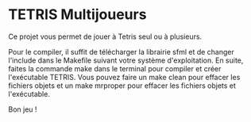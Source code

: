 # TETRIS Multijoueurs

Ce projet vous permet de jouer à Tetris seul ou à plusieurs.

Pour le compiler, il suffit de télécharger la librairie sfml et de changer l'include dans le Makefile suivant votre système d'exploitation. 
En suite, faites la commande make dans le terminal pour compiler et créer l'exécutable TETRIS. 
Vous pouvez faire un make clean pour effacer les fichiers objets et un make mrproper pour effacer les fichiers objets et l'exécutable. 

Bon jeu ! 
